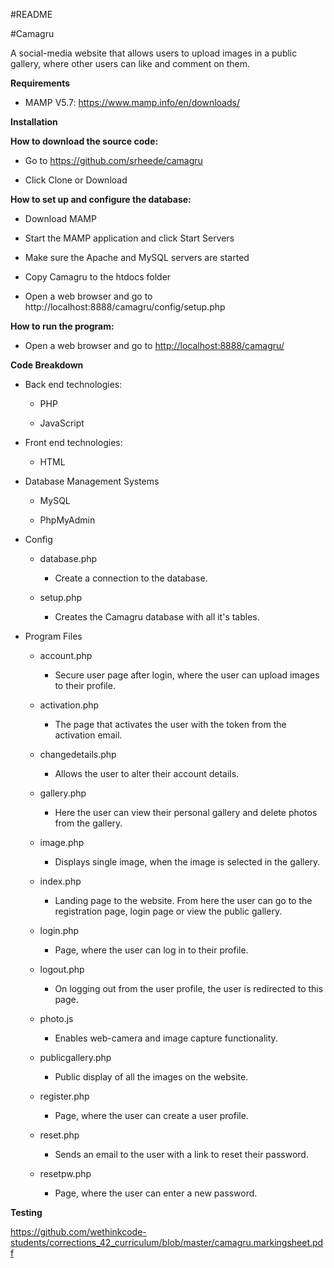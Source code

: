 #README

#Camagru

A social-media website that allows users to upload images in a public
gallery, where other users can like and comment on them.

**Requirements**

-   MAMP V5.7: <https://www.mamp.info/en/downloads/>

**Installation**

**How to download the source code:**

-   Go to <https://github.com/srheede/camagru>

-   Click Clone or Download

**How to set up and configure the database:**

-   Download MAMP

-   Start the MAMP application and click Start Servers

-   Make sure the Apache and MySQL servers are started

-   Copy Camagru to the htdocs folder

-   Open a web browser and go to
    http://localhost:8888/camagru/config/setup.php

**How to run the program:**

-   Open a web browser and go to <http://localhost:8888/camagru/>

**Code Breakdown**

-   Back end technologies:

    -   PHP

    -   JavaScript

-   Front end technologies:

    -   HTML

-   Database Management Systems

    -   MySQL

    -   PhpMyAdmin

-   Config

    -   database.php

        -   Create a connection to the database.

    -   setup.php

        -   Creates the Camagru database with all it's tables.

-   Program Files

    -   account.php

        -   Secure user page after login, where the user can upload
            images to their profile.

    -   activation.php

        -   The page that activates the user with the token from the
            activation email.

    -   changedetails.php

        -   Allows the user to alter their account details.

    -   gallery.php

        -   Here the user can view their personal gallery and delete
            photos from the gallery.

    -   image.php

        -   Displays single image, when the image is selected in the
            gallery.

    -   index.php

        -   Landing page to the website. From here the user can go to
            the registration page, login page or view the public
            gallery.

    -   login.php

        -   Page, where the user can log in to their profile.

    -   logout.php

        -   On logging out from the user profile, the user is redirected
            to this page.

    -   photo.js

        -   Enables web-camera and image capture functionality.

    -   publicgallery.php

        -   Public display of all the images on the website.

    -   register.php

        -   Page, where the user can create a user profile.

    -   reset.php

        -   Sends an email to the user with a link to reset their
            password.

    -   resetpw.php

        -   Page, where the user can enter a new password.

**Testing**

<https://github.com/wethinkcode-students/corrections_42_curriculum/blob/master/camagru.markingsheet.pdf>
